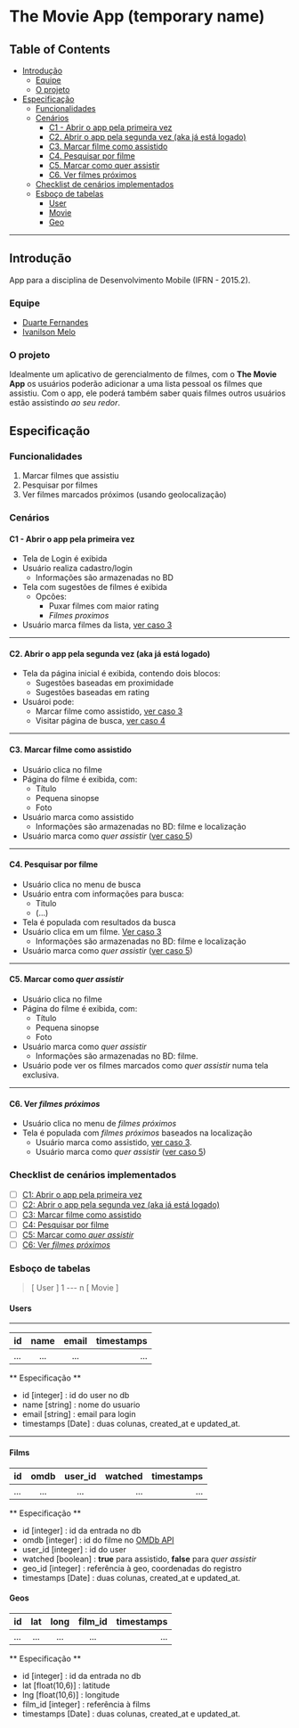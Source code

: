 # The Movie App (temporary name)

## Table of Contents

- [Introdução](#intro)
	- [Equipe](#equipe)
	- [O projeto](#projeto)
- [Especificação](#espec)
	- [Funcionalidades](#func)
	- [Cenários](#cen)
		- [C1 - Abrir o app pela primeira vez](#c1)
		- [C2. Abrir o app pela segunda vez (aka já está logado)](#c2)
		- [C3. Marcar filme como assistido](#c3)
		- [C4. Pesquisar por filme](#c4)
		- [C5. Marcar como quer assistir](#c5)
		- [C6. Ver filmes próximos](#c6)
	- [Checklist de cenários implementados](#checkcen)
	- [Esboço de tabelas](#esboc)
		- [User](#usertable)
		- [Movie](#movietable)
		- [Geo](#geotable)

_____

## <a name="intro"></a>Introdução

App para a disciplina de Desenvolvimento Mobile (IFRN - 2015.2). 

### <a name="equipe"></a>Equipe

* [Duarte Fernandes](https://github.com/duartefq)
* [Ivanilson Melo](https://github.com/ivmjunior)

### <a name="projeto"></a>O projeto

Idealmente um aplicativo de gerencialmento de filmes, com o **The Movie App** os usuários poderão adicionar a uma lista pessoal os filmes que assistiu. Com o app, ele poderá também saber quais filmes outros usuários estão assistindo *ao seu redor*.

## <a name="espec"></a>Especificação

### <a name="func"></a>Funcionalidades

1. Marcar filmes que assistiu
2. Pesquisar por filmes
3. Ver filmes marcados próximos (usando geolocalização)

### <a name="cen"></a>Cenários

#### <a name="c1"></a>C1 - Abrir o app pela primeira vez

- Tela de Login é exibida
- Usuário realiza cadastro/login
	- Informações são armazenadas no BD
- Tela com sugestões de filmes é exibida
	- Opcões:
		- Puxar filmes com maior rating
		- *Filmes proximos*
- Usuário marca filmes da lista, [ver caso 3](#c3)

_____

#### <a name="c2"></a>C2. Abrir o app pela segunda vez (aka já está logado)

- Tela da página inicial é exibida, contendo dois blocos:
	- Sugestões baseadas em proximidade
	- Sugestões baseadas em rating
- Usuároi pode:
	- Marcar filme como assistido, [ver caso 3](#c3)
	- Visitar página de busca, [ver caso 4](#c4)

_____

#### <a name="c3"></a>C3. Marcar filme como assistido

- Usuário clica no filme
- Página do filme é exibida, com:
	- Título
	- Pequena sinopse
	- Foto
- Usuário marca como assistido
	- Informações são armazenadas no BD: filme e localização
- Usuário marca como *quer assistir* ([ver caso 5](#c5))

_____

#### <a name="c4"></a>C4. Pesquisar por filme

- Usuário clica no menu de busca
- Usuário entra com informações para busca:
	- Titulo
	- (...)
- Tela é populada com resultados da busca
- Usuário clica em um filme. [Ver caso 3](#c3)
	- Informações são armazenadas no BD: filme e localização
- Usuário marca como *quer assistir* ([ver caso 5](#c5))

_____

#### <a name="c5"></a>C5. Marcar como *quer assistir*

- Usuário clica no filme
- Página do filme é exibida, com:
	- Título
	- Pequena sinopse
	- Foto
- Usuário marca como *quer assistir*
	- Informações são armazenadas no BD: filme.
- Usuário pode ver os filmes marcados como *quer assistir* numa tela exclusiva.

_____

#### <a name="c6"></a>C6. Ver *filmes próximos*

- Usuário clica no menu de *filmes próximos*
- Tela é populada com *filmes próximos* baseados na localização
	- Usuário marca como assistido, [ver caso 3](#c3).
	- Usuário marca como *quer assistir* ([ver caso 5](#c5))

### <a name="checkcen"></a>Checklist de cenários implementados

- [ ] [C1: Abrir o app pela primeira vez](#c1)
- [ ] [C2: Abrir o app pela segunda vez (aka já está logado)](#c2)
- [ ] [C3: Marcar filme como assistido](#c3)
- [ ] [C4: Pesquisar por filme](#c4)
- [ ] [C5: Marcar como *quer assistir*](#c5)
- [ ] [C6: Ver *filmes próximos*](#c6)

### <a name="esboc"></a>Esboço de tabelas

> [ User ] 1 --- n [ Movie ]

#### <a name="usertable"></a>Users
_____

| id 			| name			| email			| timestamps	|
| ------------- |:-------------:| :------------:|--------------:|
| ... 			| ... 			| ... 			| ... 			|

** Especificação **

- id [integer] : id do user no db
- name [string] : nome do usuario
- email [string] : email para login
- timestamps [Date] : duas colunas, created_at e updated_at.


_____

#### <a name="movietable"></a>Films

| id 			| omdb			| user_id		| watched		| timestamps	|
| ------------- |:-------------:| :------------:|--------------:|--------------:|
| ... 			| ... 			| ... 			| ... 			| ... 			|

** Especificação **

- id [integer] : id da entrada no db 
- omdb [integer] : id do filme no [OMDb API](http://www.omdbapi.com)
- user_id [integer] : id do user
- watched [boolean] : **true** para assistido, **false** para *quer assistir*
- geo_id [integer] : referência à geo, coordenadas do registro
- timestamps [Date] : duas colunas, created_at e updated_at.

#### <a name="geotable"></a>Geos

| id 			| lat			| long			| film_id		| timestamps	|
| ------------- |:-------------:| :------------:|:-------------:|--------------:|
| ... 			| ... 			| ... 			| ... 			| ... 			|

** Especificação **

- id [integer] : id da entrada no db 
- lat [float(10,6)] : latitude
- lng [float(10,6)] : longitude
- film_id [integer] : referência à films
- timestamps [Date] : duas colunas, created_at e updated_at.

